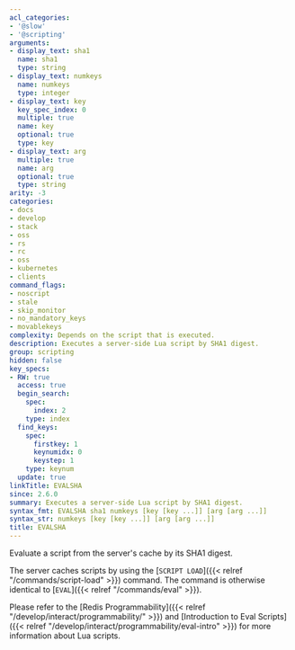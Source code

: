 ```yaml
---
acl_categories:
- '@slow'
- '@scripting'
arguments:
- display_text: sha1
  name: sha1
  type: string
- display_text: numkeys
  name: numkeys
  type: integer
- display_text: key
  key_spec_index: 0
  multiple: true
  name: key
  optional: true
  type: key
- display_text: arg
  multiple: true
  name: arg
  optional: true
  type: string
arity: -3
categories:
- docs
- develop
- stack
- oss
- rs
- rc
- oss
- kubernetes
- clients
command_flags:
- noscript
- stale
- skip_monitor
- no_mandatory_keys
- movablekeys
complexity: Depends on the script that is executed.
description: Executes a server-side Lua script by SHA1 digest.
group: scripting
hidden: false
key_specs:
- RW: true
  access: true
  begin_search:
    spec:
      index: 2
    type: index
  find_keys:
    spec:
      firstkey: 1
      keynumidx: 0
      keystep: 1
    type: keynum
  update: true
linkTitle: EVALSHA
since: 2.6.0
summary: Executes a server-side Lua script by SHA1 digest.
syntax_fmt: EVALSHA sha1 numkeys [key [key ...]] [arg [arg ...]]
syntax_str: numkeys [key [key ...]] [arg [arg ...]]
title: EVALSHA
---
```

Evaluate a script from the server's cache by its SHA1 digest.

The server caches scripts by using the [`SCRIPT LOAD`]({{< relref "/commands/script-load" >}}) command.
The command is otherwise identical to [`EVAL`]({{< relref "/commands/eval" >}}).

Please refer to the [Redis Programmability]({{< relref "/develop/interact/programmability/" >}}) and [Introduction to Eval Scripts]({{< relref "/develop/interact/programmability/eval-intro" >}}) for more information about Lua scripts.
